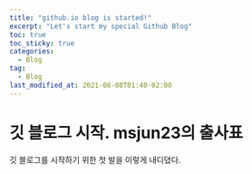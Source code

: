 ```yaml
---
title: "github.io blog is started!"
excerpt: "Let's start my special Github Blog"
toc: true
toc_sticky: true
categories:
  - Blog
tag:
  - Blog
last_modified_at: 2021-08-08T01:40-02:00
---
```


# 깃 블로그 시작. msjun23의 출사표

깃 블로그를 시작하기 위한 첫 발을 이렇게 내디뎠다.
